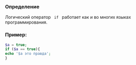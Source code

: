 
### Определение

Логический оператор ```  if  ``` работает как и во многих языках программирования.

### Пример:

```php
$a = true;
if ($a == true){
echo '$a это правда';
}
```
